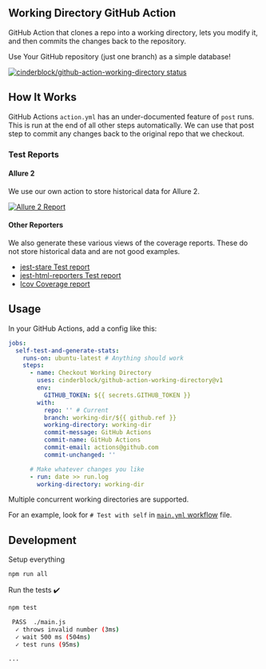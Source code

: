 ## Working Directory GitHub Action

GitHub Action that clones a repo into a working directory, lets you modify it, and then commits the changes back to the repository.

Use Your GitHub repository (just one branch) as a simple database!

[![cinderblock/github-action-working-directory status](https://github.com/cinderblock/github-action-working-directory/workflows/Main/badge.svg?branch=master)](https://github.com/cinderblock/github-action-working-directory/actions?query=branch%3Amaster)

## How It Works

GitHub Actions `action.yml` has an under-documented feature of `post` runs.
This is run at the end of all other steps automatically.
We can use that post step to commit any changes back to the original repo that we checkout.

### Test Reports

#### Allure 2

We use our own action to store historical data for Allure 2.

[![Allure 2 Report](https://cinderblock.github.io/github-action-working-directory/allure-report.png)](https://cinderblock.github.io/github-action-working-directory/allure-report)

#### Other Reporters

We also generate these various views of the coverage reports.
These do not store historical data and are not good examples.

- [jest-stare Test report](https://cinderblock.github.io/github-action-working-directory/jest-stare)
- [jest-html-reporters Test report](https://cinderblock.github.io/github-action-working-directory/jest-html-reporters)
- [lcov Coverage report](https://cinderblock.github.io/github-action-working-directory/coverage/lcov-report)

## Usage

In your GitHub Actions, add a config like this:

```yml
jobs:
  self-test-and-generate-stats:
    runs-on: ubuntu-latest # Anything should work
    steps:
      - name: Checkout Working Directory
        uses: cinderblock/github-action-working-directory@v1
        env:
          GITHUB_TOKEN: ${{ secrets.GITHUB_TOKEN }}
        with:
          repo: '' # Current
          branch: working-dir/${{ github.ref }}
          working-directory: working-dir
          commit-message: GitHub Actions
          commit-name: GitHub Actions
          commit-email: actions@github.com
          commit-unchanged: ''

      # Make whatever changes you like
      - run: date >> run.log
        working-directory: working-dir
```

Multiple concurrent working directories are supported.

For an example, look for `# Test with self` in [`main.yml` workflow](.github/workflows/main.yml#L167-L176) file.

## Development

Setup everything

```bash
npm run all
```

Run the tests :heavy_check_mark:

```bash
npm test

 PASS  ./main.js
  ✓ throws invalid number (3ms)
  ✓ wait 500 ms (504ms)
  ✓ test runs (95ms)

...
```
